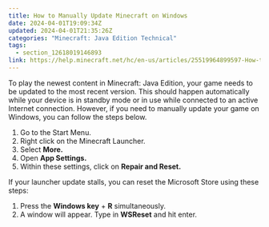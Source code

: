 ```yaml
---
title: How to Manually Update Minecraft on Windows
date: 2024-04-01T19:09:34Z
updated: 2024-04-01T21:35:26Z
categories: "Minecraft: Java Edition Technical"
tags:
  - section_12618019146893
link: https://help.minecraft.net/hc/en-us/articles/25519964899597-How-to-Manually-Update-Minecraft-on-Windows
---
```


To play the newest content in Minecraft: Java Edition, your game needs to be updated to the most recent version. This should happen automatically while your device is in standby mode or in use while connected to an active Internet connection. However, if you need to manually update your game on Windows, you can follow the steps below.

1.  Go to the Start Menu.
2.  Right click on the Minecraft Launcher.
3.  Select **More.**
4.  Open **App Settings.**
5.  Within these settings, click on **Repair and Reset.**

If your launcher update stalls, you can reset the Microsoft Store using these steps:

1.  Press the **Windows key** + **R** simultaneously.
2.  A window will appear. Type in **WSReset** and hit enter.
